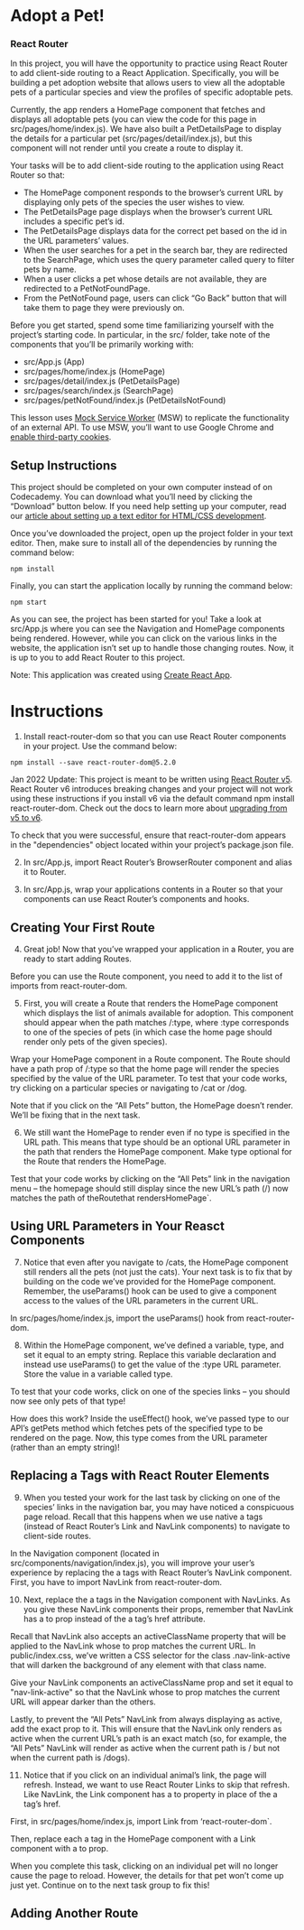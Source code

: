 # Adopt a Pet!
### React Router

In this project, you will have the opportunity to practice using React Router to add client-side routing to a React Application. Specifically, you will be building a pet adoption website that allows users to view all the adoptable pets of a particular species and view the profiles of specific adoptable pets.

Currently, the app renders a HomePage component that fetches and displays all adoptable pets (you can view the code for this page in src/pages/home/index.js). We have also built a PetDetailsPage to display the details for a particular pet (src/pages/detail/index.js), but this component will not render until you create a route to display it.

Your tasks will be to add client-side routing to the application using React Router so that:
* The HomePage component responds to the browser’s current URL by displaying only pets of the species the user wishes to view.
* The PetDetailsPage page displays when the browser’s current URL includes a specific pet’s id.
* The PetDetailsPage displays data for the correct pet based on the id in the URL parameters’ values.
* When the user searches for a pet in the search bar, they are redirected to the SearchPage, which uses the query parameter called query to filter pets by name.
* When a user clicks a pet whose details are not available, they are redirected to a PetNotFoundPage.
* From the PetNotFound page, users can click “Go Back” button that will take them to page they were previously on.

Before you get started, spend some time familiarizing yourself with the project’s starting code. In particular, in the src/ folder, take note of the components that you’ll be primarily working with:
* src/App.js (App)
* src/pages/home/index.js (HomePage)
* src/pages/detail/index.js (PetDetailsPage)
* src/pages/search/index.js (SearchPage)
* src/pages/petNotFound/index.js (PetDetailsNotFound)

This lesson uses [Mock Service Worker](https://mswjs.io/docs/) (MSW) to replicate the functionality of an external API. To use MSW, you’ll want to use Google Chrome and [enable third-party cookies](https://support.google.com/chrome/answer/95647).

## Setup Instructions
This project should be completed on your own computer instead of on Codecademy. You can download what you’ll need by clicking the “Download” button below. If you need help setting up your computer, read our [article about setting up a text editor for HTML/CSS development](https://www.codecademy.com/articles/visual-studio-code).

Once you’ve downloaded the project, open up the project folder in your text editor. Then, make sure to install all of the dependencies by running the command below:
```
npm install
```

Finally, you can start the application locally by running the command below:
```
npm start
```

As you can see, the project has been started for you! Take a look at src/App.js where you can see the Navigation and HomePage components being rendered. However, while you can click on the various links in the website, the application isn’t set up to handle those changing routes. Now, it is up to you to add React Router to this project.

Note: This application was created using [Create React App](https://www.codecademy.com/articles/how-to-create-a-react-app).

# Instructions

1. Install react-router-dom so that you can use React Router components in your project. Use the command below:
```
npm install --save react-router-dom@5.2.0
```

Jan 2022 Update: This project is meant to be written using [React Router v5](https://v5.reactrouter.com/). React Router v6 introduces breaking changes and your project will not work using these instructions if you install v6 via the default command npm install react-router-dom. Check out the docs to learn more about [upgrading from v5 to v6](https://reactrouter.com/docs/en/v6/upgrading/v5).

To check that you were successful, ensure that react-router-dom appears in the "dependencies" object located within your project’s package.json file.

2. In src/App.js, import React Router’s BrowserRouter component and alias it to Router.

3. In src/App.js, wrap your applications contents in a Router so that your components can use React Router’s components and hooks.

## Creating Your First Route

4. Great job! Now that you’ve wrapped your application in a Router, you are ready to start adding Routes.

Before you can use the Route component, you need to add it to the list of imports from react-router-dom.

5. First, you will create a Route that renders the HomePage component which displays the list of animals available for adoption. This component should appear when the path matches /:type, where :type corresponds to one of the species of pets (in which case the home page should render only pets of the given species).

Wrap your HomePage component in a Route component. The Route should have a path prop of /:type so that the home page will render the species specified by the value of the URL parameter. To test that your code works, try clicking on a particular species or navigating to /cat or /dog.

Note that if you click on the “All Pets” button, the HomePage doesn’t render. We’ll be fixing that in the next task.

6. We still want the HomePage to render even if no type is specified in the URL path. This means that type should be an optional URL parameter in the path that renders the HomePage component. Make type optional for the Route that renders the HomePage.

Test that your code works by clicking on the “All Pets” link in the navigation menu – the homepage should still display since the new URL’s path (/) now matches the path of theRoutethat rendersHomePage`.

## Using URL Parameters in Your Reasct Components

7. Notice that even after you navigate to /cats, the HomePage component still renders all the pets (not just the cats). Your next task is to fix that by building on the code we’ve provided for the HomePage component. Remember, the useParams() hook can be used to give a component access to the values of the URL parameters in the current URL.

In src/pages/home/index.js, import the useParams() hook from react-router-dom.

8. Within the HomePage component, we’ve defined a variable, type, and set it equal to an empty string. Replace this variable declaration and instead use useParams() to get the value of the :type URL parameter. Store the value in a variable called type.

To test that your code works, click on one of the species links – you should now see only pets of that type!

How does this work? Inside the useEffect() hook, we’ve passed type to our API’s getPets method which fetches pets of the specified type to be rendered on the page. Now, this type comes from the URL parameter (rather than an empty string)! 

## Replacing a Tags with React Router Elements

9. When you tested your work for the last task by clicking on one of the species’ links in the navigation bar, you may have noticed a conspicuous page reload. Recall that this happens when we use native a tags (instead of React Router’s Link and NavLink components) to navigate to client-side routes.

In the Navigation component (located in src/components/navigation/index.js), you will improve your user’s experience by replacing the a tags with React Router’s NavLink component. First, you have to import NavLink from react-router-dom.

10. Next, replace the a tags in the Navigation component with NavLinks. As you give these NavLink components their props, remember that NavLink has a to prop instead of the a tag’s href attribute.

Recall that NavLink also accepts an activeClassName property that will be applied to the NavLink whose to prop matches the current URL. In public/index.css, we’ve written a CSS selector for the class .nav-link-active that will darken the background of any element with that class name.

Give your NavLink components an activeClassName prop and set it equal to "nav-link-active" so that the NavLink whose to prop matches the current URL will appear darker than the others.

Lastly, to prevent the “All Pets” NavLink from always displaying as active, add the exact prop to it. This will ensure that the NavLink only renders as active when the current URL’s path is an exact match (so, for example, the “All Pets” NavLink will render as active when the current path is / but not when the current path is /dogs).

11. Notice that if you click on an individual animal’s link, the page will refresh. Instead, we want to use React Router Links to skip that refresh. Like NavLink, the Link component has a to property in place of the a tag’s href.

First, in src/pages/home/index.js, import Link from ‘react-router-dom`.

Then, replace each a tag in the HomePage component with a Link component with a to prop.

When you complete this task, clicking on an individual pet will no longer cause the page to reload. However, the details for that pet won’t come up just yet. Continue on to the next task group to fix this!

## Adding Another Route

